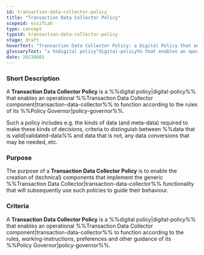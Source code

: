 ```yaml
---
id: transaction-data-collector-policy
title: "Transaction Data Collector Policy"
scopeid: essifLab
type: concept
typeid: transaction-data-collector-policy
stage: draft
hoverText: "Transaction Data Collector Policy: a Digital Policy that enables an operational Transaction Data Collector component to function according to the rules of its Policy Governor."
glossaryText: "a %%digital policy^digital-policy%% that enables an operational %%transaction data collector^transaction-data-collector%% component to function according to the rules of its %%policy governor^policy-governor%%."
date: 20210601
---
```


### Short Description
A **Transaction Data Collector Policy** is a %%digital policy|digital-policy%% that enables an operational %%Transaction Data Collector component|transaction-data-collector%% to function according to the rules of its %%Policy Governor|policy-governor%%.

Such a policy includes e.g. the kinds of data (and meta-data) required to make these kinds of decisions, criteria to distinguish between %%data that is valid|validated-data%% and data that is not, any data conversions that may be needed, etc.

### Purpose
The purpose of a **Transaction Data Collector Policy** is to enable the creation of (technical) components that implement the generic %%Transaction Data Collector|transaction-data-collector%% functionality that will subsequently use such policies to guide their behaviour.

### Criteria
A **Transaction Data Collector Policy** is a %%digital policy|digital-policy%% that enables an operational %%Transaction Data Collector component|transaction-data-collector%% to function according to the rules, working-instructions, preferences and other guidance of its %%Policy Governor|policy-governor%%.
